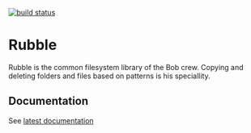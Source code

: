 [![build status][1]][2]

[1]: https://ci.appveyor.com/api/projects/status/github/unic/bob-rubble?svg=true
[2]: https://ci.appveyor.com/project/team-unic/bob-rubble

# Rubble

Rubble is the common filesystem library of the Bob crew. Copying and deleting folders and files based on patterns is his speciallity.

## Documentation

See [latest documentation](https://unic.github.io/bob-rubble)
